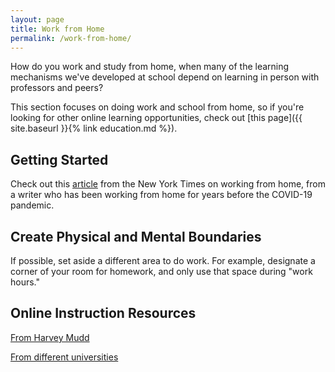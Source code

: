 ```yaml
---
layout: page
title: Work from Home
permalink: /work-from-home/
---
```


How do you work and study from home, when many of the learning mechanisms we've developed at school depend on learning in person with professors and peers?

This section focuses on doing work and school from home, so if you're looking for other online learning opportunities, check out [this page]({{ site.baseurl }}{% link education.md %}). 

## Getting Started
Check out this [article](https://www.nytimes.com/2020/03/12/smarter-living/how-to-work-from-home-if-youve-never-done-it-before.html) from the New York Times on working from home, from a writer who has been working from home for years before the COVID-19 pandemic.

## Create Physical and Mental Boundaries
If possible, set aside a different area to do work. For example, designate a corner of your room for homework, and only use that space during "work hours."

## Online Instruction Resources
[From Harvey Mudd](https://docs.google.com/document/d/13QjhKbCiVq084Rqz9kO86iaKTYdeZAdCuJHvZLFwssU/edit?usp=sharing)

[From different universities](https://docs.google.com/spreadsheets/d/1VT9oiNYPyiEsGHBoDKlwLlWAsWP58sGV7A3oIuEUG3k/edit#gid=1552188977)
